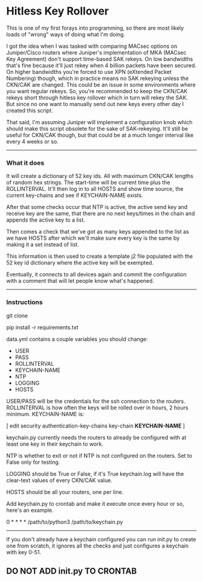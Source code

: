 # Hitless Key Rollover

This is one of my first forays into programming, so there are most likely loads of "wrong" ways of doing what I'm doing.

I got the idea when I was tasked with comparing MACsec options on Juniper/Cisco routers where Juniper's implementation of MKA (MACsec Key Agreement) don't support time-based SAK rekeys. On low bandwidths that's fine because it'll just rekey when 4 billion packets have been secured. On higher bandwidths you're forced to use XPN (eXtended Packet Numbering) though, which in practice means no SAK rekeying unless the CKN/CAK are changed. This could be an issue in some environments where you want regular rekeys.
So, you're recommended to keep the CKN/CAK rekeys short through hitless key rollover which in turn will rekey the SAK. But since no one want to manually send out new keys every other day I created this script. 

That said, I'm assuming Juniper will implement a configuration knob which should make this script obsolete for the sake of SAK-rekeying. It'll still be useful for CKN/CAK though, but that could be at a much longer interval like every 4 weeks or so. 

---

### What it does

It will create a dictionary of 52 key ids. All with maximum CKN/CAK lengths of random hex strings. The start-time will be current time plus the ROLLINTERVAL. It'll then log in to all HOSTS and show time source, the current key-chains and see if KEYCHAIN-NAME exists.

After that some checks occur that NTP is active, the active send key and receive key are the same, that there are no next keys/times in the chain and appends the active key to a list.

Then comes a check that we've got as many keys appended to the list as we have HOSTS after which we'll make sure every key is the same by making it a set instead of list.

This information is then used to create a template j2 file populated with the 52 key id dictionary where the active key will be exempted.

Eventually, it connects to all devices again and commit the configuration with a comment that will let people know what's happened.

---

### Instructions

git clone

pip install -r requirements.txt

data.yml contains a couple variables you should change:

- USER
- PASS
- ROLLINTERVAL
- KEYCHAIN-NAME
- NTP
- LOGGING
- HOSTS

USER/PASS will be the credentials for the ssh connection to the routers. ROLLINTERVAL is how often the keys will be rolled over in hours, 2 hours minimum. KEYCHAIN-NAME is:

[ edit security authentication-key-chains key-chain **KEYCHAIN-NAME** ]

keychain.py currently needs the routers to already be configured with at least one key in their keychain to work.

NTP is whether to exit or not if NTP is not configured on the routers. Set to False only for testing.

LOGGING should be True or False, if it's True keychain.log will have the clear-text values of every CKN/CAK value.

HOSTS should be all your routers, one per line.

Add keychain.py to crontab and make it execute once every hour or so, here's an example.

0 * * * * /path/to/python3 /path/to/keychain.py

---

If you don't already have a keychain configured you can run init.py to create one from scratch, it ignores all the checks and just configures a keychain with key 0-51. 
## DO NOT ADD init.py TO CRONTAB
